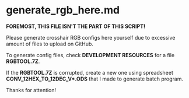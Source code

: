 # generate_rgb_here.md

**FOREMOST, THIS FILE ISN'T THE PART OF THIS SCRIPT!**

Please generate crosshair RGB configs here yourself due to excessive amount of files to upload on GitHub.

To generate config files, check **DEVELOPMENT RESOURCES** for a file **RGBTOOL.7Z**.

If the **RGBTOOL.7Z** is corrupted, create a new one using spreadsheet **CONV_12HEX_TO_12DEC_V\*.ODS** that I made to generate batch program.

Thanks for attention!
